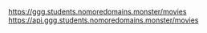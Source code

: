 https://ggg.students.nomoredomains.monster/movies
https://api.ggg.students.nomoredomains.monster/movies
